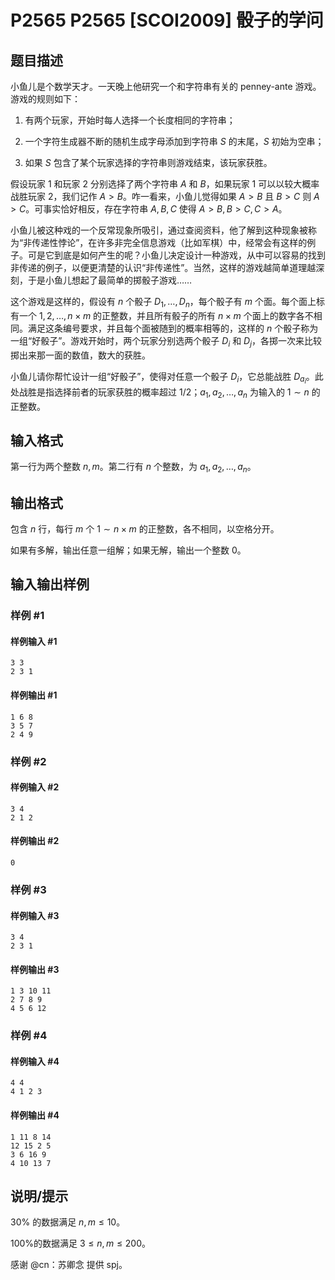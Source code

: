 # P2565 P2565 [SCOI2009] 骰子的学问

## 题目描述

小鱼儿是个数学天才。一天晚上他研究一个和字符串有关的 penney-ante 游戏。游戏的规则如下：

1. 有两个玩家，开始时每人选择一个长度相同的字符串；

2. 一个字符生成器不断的随机生成字母添加到字符串 $S$ 的末尾，$S$ 初始为空串；

3. 如果 $S$ 包含了某个玩家选择的字符串则游戏结束，该玩家获胜。

假设玩家 1 和玩家 2 分别选择了两个字符串 $A$ 和 $B$，如果玩家 1 可以以较大概率战胜玩家 2，我们记作 $A>B$。咋一看来，小鱼儿觉得如果 $A>B$ 且 $B>C$ 则 $A>C$。可事实恰好相反，存在字符串 $A, B, C$ 使得 $A>B, B>C, C>A$。


小鱼儿被这种戏的一个反常现象所吸引，通过查阅资料，他了解到这种现象被称为“非传递性悖论”，在许多非完全信息游戏（比如军棋）中，经常会有这样的例子。可是它到底是如何产生的呢？小鱼儿决定设计一种游戏，从中可以容易的找到非传递的例子，以便更清楚的认识“非传递性”。当然，这样的游戏越简单道理越深刻，于是小鱼儿想起了最简单的掷骰子游戏……


这个游戏是这样的，假设有 $n$ 个骰子 $D_1,\dots,D_n$，每个骰子有 $m$ 个面。每个面上标有一个 $1,2,\dots,n\times m$ 的正整数，并且所有骰子的所有 $n\times m$ 个面上的数字各不相同。满足这条编号要求，并且每个面被随到的概率相等的，这样的 $n$ 个骰子称为一组“好骰子”。游戏开始时，两个玩家分别选两个骰子 $D_i$ 和 $D_j$，各掷一次来比较掷出来那一面的数值，数大的获胜。


小鱼儿请你帮忙设计一组“好骰子”，使得对任意一个骰子 $D_i$，它总能战胜 $D_{a_i}$。此处战胜是指选择前者的玩家获胜的概率超过 $1/2$；$a_1,a_2,\dots,a_n$ 为输入的 $1\sim n$ 的正整数。

## 输入格式

第一行为两个整数 $n, m$。第二行有 $n$ 个整数，为 $a_1,a_2,\dots,a_n$。

## 输出格式

包含 $n$ 行，每行 $m$ 个 $1\sim n\times m$ 的正整数，各不相同，以空格分开。

如果有多解，输出任意一组解；如果无解，输出一个整数 $0$。

## 输入输出样例

### 样例 #1

#### 样例输入 #1

```
3 3
2 3 1
```

#### 样例输出 #1

```
1 6 8
3 5 7
2 4 9
```

### 样例 #2

#### 样例输入 #2

```
3 4
2 1 2
```

#### 样例输出 #2

```
0
```

### 样例 #3

#### 样例输入 #3

```
3 4
2 3 1
```

#### 样例输出 #3

```
1 3 10 11
2 7 8 9
4 5 6 12
```

### 样例 #4

#### 样例输入 #4

```
4 4
4 1 2 3
```

#### 样例输出 #4

```
1 11 8 14
12 15 2 5
3 6 16 9
4 10 13 7
```

## 说明/提示

$30\%$ 的数据满足 $n, m\le 10$。

$100\%$的数据满足 $3\le n, m\le200$。

感谢 @cn：苏卿念 提供 spj。
